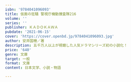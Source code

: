 ```yaml
---
isbn: '9784041096093'
title: 仮面の狂騒 警視庁機動捜査隊216
volume: ''
series: ''
publisher: ＫＡＤＯＫＡＷＡ
pubdate: '2021-06-15'
cover: 'https://cover.openbd.jp/9784041096093.jpg'
author: 安井国穂／著
description: 五千万人以上が視聴した人気ドラマシリーズ初の小説化！
price: '640'
genre: 文庫
target: 一般
format: 文庫
content: 日本文学、小説・物語

---
```

